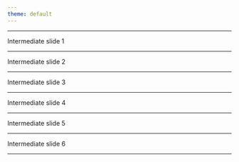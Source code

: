 ```yaml
---
theme: default
---
```


<AImg />

---

Intermediate slide 1

---

Intermediate slide 2

---

Intermediate slide 3

---

Intermediate slide 4

---

Intermediate slide 5

---

Intermediate slide 6

---

<BImg />
